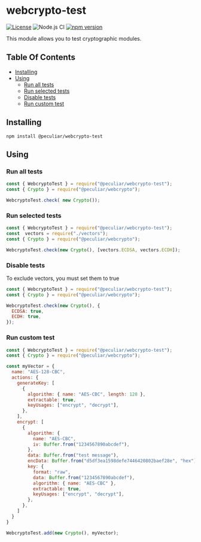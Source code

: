 # webcrypto-test

[![License](https://img.shields.io/badge/license-MIT-green.svg?style=flat)](https://raw.githubusercontent.com/PeculiarVentures/webcrypto-test/master/LICENSE.md)
![Node.js CI](https://github.com/PeculiarVentures/webcrypto-test/workflows/Node.js%20CI/badge.svg)
[![npm version](https://badge.fury.io/js/%40peculiar%2Fwebcrypto-test.svg)](https://badge.fury.io/js/%40peculiar%2Fwebcrypto-test)

This module allows you to test cryptographic modules.

## Table Of Contents

* [Installing](#installing)
* [Using](#using)
  * [Run all tests](#run-all-tests)
  * [Run selected tests](#run-selected-tests)
  * [Disable tests](#disable-tests)
  * [Run custom test](#run-custom-test)

## Installing

```
npm install @peculiar/webcrypto-test
```

## Using

### Run all tests
```js
const { WebcryptoTest } = require("@peculiar/webcrypto-test");
const { Crypto } = require("@peculiar/webcrypto");

WebcryptoTest.check( new Crypto());
```
### Run selected tests
```js
const { WebcryptoTest } = require("@peculiar/webcrypto-test");
const  vectors = require("./vectors");
const { Crypto } = require("@peculiar/webcrypto");

WebcryptoTest.check(new Crypto(), [vectors.ECDSA, vectors.ECDH]);
```
### Disable tests
To exclude vectors, you must set them to true
```js
const { WebcryptoTest } = require("@peculiar/webcrypto-test");
const { Crypto } = require("@peculiar/webcrypto");

WebcryptoTest.check(new Crypto(), {
  ECDSA: true,
  ECDH: true,
});
```
### Run custom test
```js
const { WebcryptoTest } = require("@peculiar/webcrypto-test");
const { Crypto } = require("@peculiar/webcrypto");

const myVector = {
  name: "AES-128-CBC",
  actions: {
    generateKey: [
      {
        algorithm: { name: "AES-CBC", length: 128 },
        extractable: true,
        keyUsages: ["encrypt", "decrypt"],
      },
    ],
    encrypt: [
      {
        algorithm: {
          name: "AES-CBC",
          iv: Buffer.from("1234567890abcdef"),
        },
        data: Buffer.from("test message"),
        encData: Buffer.from("d5df3ea1598defe7446420802baef28e", "hex"),
        key: {
          format: "raw",
          data: Buffer.from("1234567890abcdef"),
          algorithm: { name: "AES-CBC" },
          extractable: true,
          keyUsages: ["encrypt", "decrypt"],
        },
      },
    ]
  }
}

WebcryptoTest.add(new Crypto(), myVector);
```